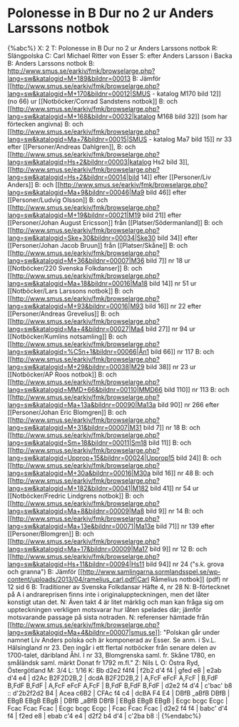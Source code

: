 # Polonesse in B Dur no 2 ur Anders Larssons notbok

{%abc%}
X: 2
T: Polonesse in B Dur no 2 ur Anders Larssons notbok
R: Slängpolska
C: Carl Michael Ritter von Esser
S: efter Anders Larsson i Backa
B: Anders Larssons notbok
B: http://www.smus.se/earkiv/fmk/browselarge.php?lang=sw&katalogid=M+189&bildnr=00013
B: Jämför [[http://www.smus.se/earkiv/fmk/browselarge.php?lang=sw&katalogid=M+170&bildnr=00012|SMUS - katalog M170 bild 12]] (no 66) ur [[Notböcker/Conrad Sandstens notbok]]
B: och [[http://www.smus.se/earkiv/fmk/browselarge.php?lang=sw&katalogid=M+168&bildnr=00032|katalog M168 bild 32]] (som har förtecken angivna)
B: och [[http://www.smus.se/earkiv/fmk/browselarge.php?lang=sw&katalogid=Ma+7&bildnr=00015|SMUS - katalog Ma7 bild 15]] nr 33 efter [[Personer/Andreas Dahlgren]],
B: och [[http://www.smus.se/earkiv/fmk/browselarge.php?lang=sw&katalogid=Hs+2&bildnr=00003|katalog Hs2 bild 3]], [[http://www.smus.se/earkiv/fmk/browselarge.php?lang=sw&katalogid=Hs+2&bildnr=00014|bild 14]] efter [[Personer/Liv Anders]]
B: och [[http://www.smus.se/earkiv/fmk/browselarge.php?lang=sw&katalogid=Ma+9&bildnr=00046|Ma9 bild 46]] efter [[Personer/Ludvig Olsson]]
B: och [[http://www.smus.se/earkiv/fmk/browselarge.php?lang=sw&katalogid=M+19&bildnr=00021|M19 bild 21]] efter [[Personer/Johan August Ericsson]] från [[Platser/Södermanland]]
B: och [[http://www.smus.se/earkiv/fmk/browselarge.php?lang=sw&katalogid=Ske+30&bildnr=00034|Ske30 bild 34]] efter [[Personer/Johan Jacob Bruun]] från [[Platser/Skåne]]
B: och [[http://www.smus.se/earkiv/fmk/browselarge.php?lang=sw&katalogid=M+36&bildnr=00007|M36 bild 7]] nr 18 ur [[Notböcker/220 Svenska Folkdanser]]
B: och [[http://www.smus.se/earkiv/fmk/browselarge.php?lang=sw&katalogid=Ma+18&bildnr=00016|Ma18 bild 14]] nr 51 ur [[Notböcker/Lars Larssons notbok]]
B: och [[http://www.smus.se/earkiv/fmk/browselarge.php?lang=sw&katalogid=M+93&bildnr=00016|M93 bild 16]] nr 22 efter [[Personer/Andreas Grevelius]]
B: och [[http://www.smus.se/earkiv/fmk/browselarge.php?lang=sw&katalogid=Ma+4&bildnr=00027|Ma4 bild 27]] nr 94 ur [[Notböcker/Kumlins notsamling]]
B: och [[http://www.smus.se/earkiv/fmk/browselarge.php?lang=sw&katalogid=%C5n+1&bildnr=00066|Ån1 bild 66]] nr 117
B: och [[http://www.smus.se/earkiv/fmk/browselarge.php?lang=sw&katalogid=M+29&bildnr=00038|M29 bild 38]] nr 23 ur [[Notböcker/AP Roos notbok]]
B: och [[http://www.smus.se/earkiv/fmk/browselarge.php?lang=sw&katalogid=MMD+66&bildnr=00110|MMD66 bild 110]] nr 113
B: och [[http://www.smus.se/earkiv/fmk/browselarge.php?lang=sw&katalogid=Ma+13a&bildnr=00090|Ma13a bild 90]] nr 266 efter [[Personer/Johan Eric Blomgren]]
B: och [[http://www.smus.se/earkiv/fmk/browselarge.php?lang=sw&katalogid=M+31&bildnr=00007|M31 bild 7]] nr 18
B: och [[http://www.smus.se/earkiv/fmk/browselarge.php?lang=sw&katalogid=Sm+18&bildnr=00011|Sm18 bild 11]] 
B: och [[http://www.smus.se/earkiv/fmk/browselarge.php?lang=sw&katalogid=Upprop+15&bildnr=00024|Upprop15 bild 24]]
B: och [[http://www.smus.se/earkiv/fmk/browselarge.php?lang=sw&katalogid=M+30a&bildnr=00016|M30a bild 16]] nr 48
B: och [[http://www.smus.se/earkiv/fmk/browselarge.php?lang=sw&katalogid=M+182&bildnr=00041|M182 bild 41]] nr 54 ur [[Notböcker/Fredric Lindgrens notbok]]
B: och [[http://www.smus.se/earkiv/fmk/browselarge.php?lang=sw&katalogid=Ma+8&bildnr=00009|Ma8 bild 9]] nr 14
B: och [[http://www.smus.se/earkiv/fmk/browselarge.php?lang=sw&katalogid=Ma+13e&bildnr=00071|Ma13e bild 71]] nr 139 efter [[Personer/Blomgren]]
B: och [[http://www.smus.se/earkiv/fmk/browselarge.php?lang=sw&katalogid=Ma+17&bildnr=00009|Ma17 bild 9]] nr 12
B: och [[http://www.smus.se/earkiv/fmk/browselarge.php?lang=sw&katalogid=Hs+11&bildnr=00094|Hs11 bild 94]] nr 24 ("s.k. grova och granna")
B: Jämför [[http://www.samlingarna.sormlandsspel.se/wp-content/uploads/2013/04/ramelius_carl.pdf|Carl Råmelius notbok]] (pdf) nr 12 sid 6
B: Traditioner av Svenska Folkdansar Häfte 4, nr 28
N: B-förtecknet på A i andrareprisen finns inte i originaluppteckningen, men det låter konstigt utan det. 
N: Även takt 4 är litet märklig och man kan fråga sig om uppteckningen verkligen motsvarar hur låten spelades där; jämför motsvarande passage på sista notraden.
N: referenser hämtade från [[http://www.smus.se/earkiv/fmk/browselarge.php?lang=sw&katalogid=Ma+4&bildnr=00007|smus.se]]: "Polskan går under namnet Liv Anders polska och är komponerad av Esser. Se anm. i Sv.L. Hälsingland nr 23. Den ingår i ett flertal notböcker från senare delen av 1700-talet, däribland Åhl. I nr 33, Blomgrenska saml. fr. Skåne 1780, en småländsk saml. märkt Donat fr 1792 m.fl."
Z: Nils L 
O: Östra Ryd, Östergötland
M: 3/4
L: 1/16
K: Bb
d2e2 f4f4 | f2b2 d'4 f4 | gfed e8 | e2ab d'4 e4 | d2Ac B2F2D2B,2 | dcdA B2F2D2B,2 | 
A,FcF eFcF A,FcF | B,FdF B,FdF B,FdF | A,FcF eFcF A,FcF | B,FdF B,FdF B,FdF  |
 d2e2 f4 d'4 | c'bac' b8 :: d'2b2f2d2 B4 | Acea c6B2 | CFAc f4 c4 | dcBA F4 E4 |
DBfB _aBfB DBfB | EBgB EBgB EBgB | DBfB _aBfB DBfB | EBgB EBgB EBgB |
Ecgc bcgc Ecgc | Fcac Fcac Fcac | Ecgc bcgc Ecgc | Fcac Fcac Fcac | 
d2e2 f4   f4   | babc' d'4 f4   | f2ed e8        | ebab c'4  e4   | d2f2 b4   d'4  | c'2ba b8 :|
{%endabc%}
